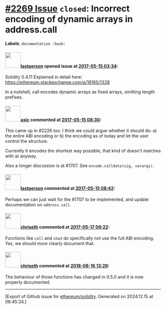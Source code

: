 # [\#2269 Issue](https://github.com/ethereum/solidity/issues/2269) `closed`: Incorrect encoding of dynamic arrays in address.call
**Labels**: `documentation :book:`


#### <img src="https://avatars.githubusercontent.com/u/6198746?v=4" width="50">[lastperson](https://github.com/lastperson) opened issue at [2017-05-15 03:34](https://github.com/ethereum/solidity/issues/2269):

Solidity 0.4.11
Explained in detail here:
https://ethereum.stackexchange.com/a/16165/1328

In a nutshell, call encodes dynamic arrays as fixed arrays, omitting length prefixes.

#### <img src="https://avatars.githubusercontent.com/u/20340?v=4" width="50">[axic](https://github.com/axic) commented at [2017-05-15 08:30](https://github.com/ethereum/solidity/issues/2269#issuecomment-301410413):

This came up in #2226 too. I think we could argue whether it should do:
a) the entire ABI encoding or
b) the encoding as of today and let the user control the structure.

Currently it encodes the shortest way possible, that kind of doesn't matches with a) anyway.

Also a longer discussion is at #1707. See `encode.calldata(sig, varargs)`.

#### <img src="https://avatars.githubusercontent.com/u/6198746?v=4" width="50">[lastperson](https://github.com/lastperson) commented at [2017-05-15 08:42](https://github.com/ethereum/solidity/issues/2269#issuecomment-301413280):

Perhaps we can just wait for the #1707 to be implemented, and update documentation on `address.call`.

#### <img src="https://avatars.githubusercontent.com/u/9073706?v=4" width="50">[chriseth](https://github.com/chriseth) commented at [2017-05-17 09:22](https://github.com/ethereum/solidity/issues/2269#issuecomment-302035287):

Functions like `call` and `sha3` do specifically not use the full ABI encoding. Yes, we should more clearly document that.

#### <img src="https://avatars.githubusercontent.com/u/9073706?v=4" width="50">[chriseth](https://github.com/chriseth) commented at [2018-08-16 13:26](https://github.com/ethereum/solidity/issues/2269#issuecomment-413544800):

The behaviour of those functions has changed in 0.5.0 and it is now properly documented.


-------------------------------------------------------------------------------



[Export of Github issue for [ethereum/solidity](https://github.com/ethereum/solidity). Generated on 2024.12.15 at 06:45:24.]
